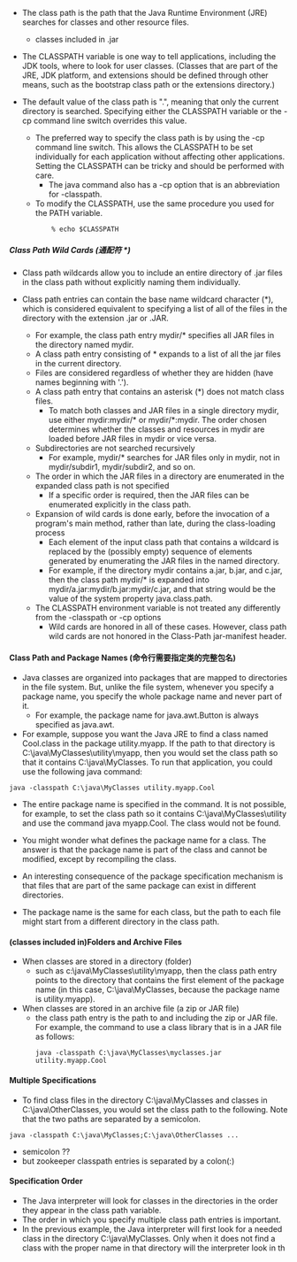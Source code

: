 
- The class path is the path that the Java Runtime Environment (JRE) searches for classes and other resource files.
    - classes included in .jar

- The CLASSPATH variable is one way to tell applications, including the JDK tools, where to look for user classes. (Classes that are part of the JRE, JDK platform, and extensions should be defined through other means, such as the bootstrap class path or the extensions directory.)
  
- The default value of the class path is ".", meaning that only the current directory is searched. Specifying either the CLASSPATH variable or the -cp command line switch overrides this value.
    - The preferred way to specify the class path is by using the -cp command line switch. This allows the CLASSPATH to be set individually for each application without affecting other applications. Setting the CLASSPATH can be tricky and should be performed with care.
        - The java command also has a -cp option that is an abbreviation for -classpath.
    - To modify the CLASSPATH, use the same procedure you used for the PATH variable.
        ```
            % echo $CLASSPATH
    
        ```
    
    
#####  Class Path Wild Cards (通配符 *)
- Class path wildcards allow you to include an entire directory of .jar files in the class path without explicitly naming them individually.

- Class path entries can contain the base name wildcard character (*), which is considered equivalent to specifying a list of all of the files in the directory with the extension .jar or .JAR.
    - For example, the class path entry mydir/* specifies all JAR files in the directory named mydir. 
    - A class path entry consisting of * expands to a list of all the jar files in the current directory. 
    - Files are considered regardless of whether they are hidden (have names beginning with '.').
    - A class path entry that contains an asterisk (*) does not match class files.
        - To match both classes and JAR files in a single directory mydir, use either mydir:mydir/* or mydir/*:mydir. The order chosen determines whether the classes and resources in mydir are loaded before JAR files in mydir or vice versa.
    - Subdirectories are not searched recursively
        - For example, mydir/* searches for JAR files only in mydir, not in mydir/subdir1, mydir/subdir2, and so on.
    - The order in which the JAR files in a directory are enumerated in the expanded class path is not specified
        - If a specific order is required, then the JAR files can be enumerated explicitly in the class path.
    - Expansion of wild cards is done early, before the invocation of a program's main method, rather than late, during the class-loading process
        - Each element of the input class path that contains a wildcard is replaced by the (possibly empty) sequence of elements generated by enumerating the JAR files in the named directory. 
        - For example, if the directory mydir contains a.jar, b.jar, and c.jar, then the class path mydir/* is expanded into mydir/a.jar:mydir/b.jar:mydir/c.jar, and that string would be the value of the system property java.class.path.
    - The CLASSPATH environment variable is not treated any differently from the -classpath or -cp options
        - Wild cards are honored in all of these cases. However, class path wild cards are not honored in the Class-Path jar-manifest header.

#### Class Path and Package Names (命令行需要指定类的完整包名)
- Java classes are organized into packages that are mapped to directories in the file system. But, unlike the file system, whenever you specify a package name, you specify the whole package name and never part of it. 
    - For example, the package name for java.awt.Button is always specified as java.awt.
- For example, suppose you want the Java JRE to find a class named Cool.class in the package utility.myapp. If the path to that directory is C:\java\MyClasses\utility\myapp, then you would set the class path so that it contains C:\java\MyClasses. To run that application, you could use the following java command:
```
java -classpath C:\java\MyClasses utility.myapp.Cool

```
- The entire package name is specified in the command. It is not possible, for example, to set the class path so it contains C:\java\MyClasses\utility and use the command java myapp.Cool. The class would not be found.
  
- You might wonder what defines the package name for a class. The answer is that the package name is part of the class and cannot be modified, except by recompiling the class.
  
- An interesting consequence of the package specification mechanism is that files that are part of the same package can exist in different directories. 
- The package name is the same for each class, but the path to each file might start from a different directory in the class path.
  

#### (classes included in)Folders and Archive Files
- When classes are stored in a directory (folder)
    - such as c:\java\MyClasses\utility\myapp, then the class path entry points to the directory that contains the first element of the package name (in this case, C:\java\MyClasses, because the package name is utility.myapp).
- When classes are stored in an archive file (a zip or JAR file) 
    - the class path entry is the path to and including the zip or JAR file. For example, the command to use a class library that is in a JAR file as follows:
        ```
        java -classpath C:\java\MyClasses\myclasses.jar utility.myapp.Cool
    
        ```
      
#### Multiple Specifications

- To find class files in the directory C:\java\MyClasses and classes in C:\java\OtherClasses, you would set the class path to the following. Note that the two paths are separated by a semicolon.
```
java -classpath C:\java\MyClasses;C:\java\OtherClasses ...

```
- semicolon ?? 
- but zookeeper classpath entries is separated by a colon(:)


#### Specification Order
- The Java interpreter will look for classes in the directories in the order they appear in the class path variable.
- The order in which you specify multiple class path entries is important.
- In the previous example, the Java interpreter will first look for a needed class in the directory C:\java\MyClasses. Only when it does not find a class with the proper name in that directory will the interpreter look in th